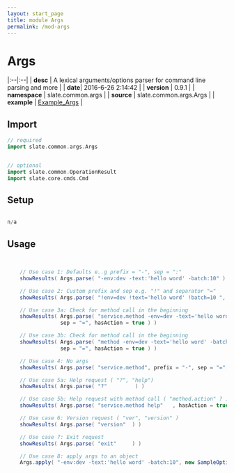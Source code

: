 ```yaml
---
layout: start_page
title: module Args
permalink: /mod-args
---
```


# Args

|:--|:--|
| **desc** | A lexical arguments/options parser for command line parsing and more | 
| **date**| 2016-6-26 2:14:42 |
| **version** | 0.9.1  |
| **namespace** | slate.common.args  |
| **source** | slate.common.args.Args  |
| **example** | [Example_Args](https://github.com/code-helix/slatekit/blob/master/src/apps/scala/slate-examples/src/main/scala/slate/examples/Example_Args.scala) |

## Import
```scala 
// required 
import slate.common.args.Args


// optional 
import slate.common.OperationResult
import slate.core.cmds.Cmd


```

## Setup
```scala

n/a

```

## Usage
```scala


    // Use case 1: Defaults e..g prefix = "-", sep = ":"
    showResults( Args.parse( "-env:dev -text:'hello word' -batch:10" ) )

    // Use case 2: Custom prefix and sep e.g. "!" and separator "="
    showResults( Args.parse( "!env=dev !text='hello word' !batch=10 ", prefix = "!", sep = "=" ) )

    // Use case 3a: Check for method call in the beginning
    showResults( Args.parse( "service.method -env=dev -text='hello word' -batch=10", prefix = "-",
                 sep = "=", hasAction = true ) )

    // Use case 3b: Check for method call in the beginning
    showResults( Args.parse( "method -env=dev -text='hello word' -batch=10", prefix = "-",
                 sep = "=", hasAction = true ) )

    // Use case 4: No args
    showResults( Args.parse( "service.method", prefix = "-", sep = "=", hasAction = true ) )

    // Use case 5a: Help request ( "?", "help")
    showResults( Args.parse( "?"         ) )

    // Use case 5b: Help request with method call ( "method.action" ? )
    showResults( Args.parse( "service.method help"   , hasAction = true ) )

    // Use case 6: Version request ( "ver", "version" )
    showResults( Args.parse( "version"  ) )

    // Use case 7: Exit request
    showResults( Args.parse( "exit"     ) )

    // Use case 8: apply args to an object
    Args.apply( "-env:dev -text:'hello word' -batch:10", new SampleOptions(), "-", ":", true)
    

```

